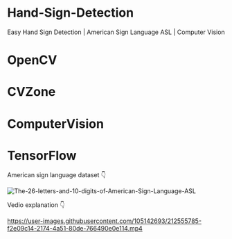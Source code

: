# Hand-Sign-Detection

Easy Hand Sign Detection | American Sign Language ASL | Computer Vision

# OpenCV 
# CVZone 
# ComputerVision
# TensorFlow

American sign language dataset 👇

![The-26-letters-and-10-digits-of-American-Sign-Language-ASL](https://user-images.githubusercontent.com/105142693/212818567-9f1d74c6-c68f-4b1d-833c-24f396ad4043.png)

Vedio explanation 👇

https://user-images.githubusercontent.com/105142693/212555785-f2e09c14-2174-4a51-80de-766490e0e114.mp4




